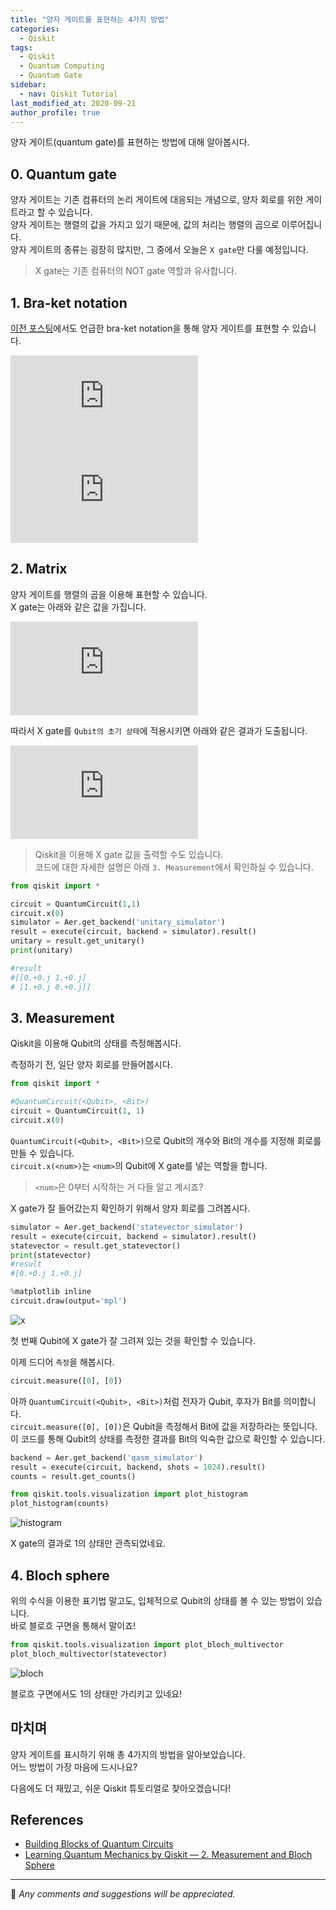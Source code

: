 ```yaml
---
title: "양자 게이트를 표현하는 4가지 방법"
categories: 
  - Qiskit
tags:
  - Qiskit
  - Quantum Computing
  - Quantum Gate
sidebar:
  - nav: Qiskit Tutorial
last_modified_at: 2020-09-21
author_profile: true
---
```

양자 게이트(quantum gate)를 표현하는 방법에 대해 알아봅시다.

## 0. Quantum gate

양자 게이트는 기존 컴퓨터의 논리 게이트에 대응되는 개념으로, 양자 회로를 위한 게이트라고 할 수 있습니다.<br/>
양자 게이트는 행렬의 값을 가지고 있기 때문에, 값의 처리는 행렬의 곱으로 이루어집니다.<br/>
양자 게이트의 종류는 굉장히 많지만, 그 중에서 오늘은 `X gate`만 다룰 예정입니다.<br/>

>X gate는 기존 컴퓨터의 NOT gate 역할과 유사합니다.

## 1. Bra-ket notation

[이전 포스팅](https://tula3and.github.io/qiskit/before-qiskit-kor/)에서도 언급한 bra-ket notation을 통해 양자 게이트를 표현할 수 있습니다.<br/>

![bra1](https://latex.codecogs.com/gif.latex?%5Cfn_cm%20X%7C0%3E%20%3D%20%7C1%3E)<br/>
![bra2](https://latex.codecogs.com/gif.latex?%5Cfn_cm%20X%7C1%3E%20%3D%20%7C0%3E)

## 2. Matrix

양자 게이트를 행렬의 곱을 이용해 표현할 수 있습니다.<br/>
X gate는 아래와 같은 값을 가집니다.<br/>

![x](https://latex.codecogs.com/gif.latex?%5Cfn_cm%20X%20%3D%20%5Cbegin%7Bbmatrix%7D%200%20%26%201%5C%5C%201%20%26%200%20%5Cend%7Bbmatrix%7D)<br/>

따라서 X gate를 `Qubit의 초기 상태`에 적용시키면 아래와 같은 결과가 도출됩니다.<br/>

![x|0>](https://latex.codecogs.com/gif.latex?%5Cfn_cm%20X%7C0%3E%20%3D%20%5Cbegin%7Bbmatrix%7D%200%20%26%201%5C%5C%201%20%26%200%20%5Cend%7Bbmatrix%7D%5Cbegin%7Bbmatrix%7D%201%20%5C%5C%200%20%5Cend%7Bbmatrix%7D%20%3D%20%5Cbegin%7Bbmatrix%7D%200%20%5C%5C%201%20%5Cend%7Bbmatrix%7D%20%3D%20%7C1%3E)

>Qiskit을 이용해 X gate 값을 출력할 수도 있습니다.<br/>
>코드에 대한 자세한 설명은 아래 `3. Measurement`에서 확인하실 수 있습니다.

```python
from qiskit import *

circuit = QuantumCircuit(1,1)
circuit.x(0)
simulator = Aer.get_backend('unitary_simulator')
result = execute(circuit, backend = simulator).result()
unitary = result.get_unitary()
print(unitary)

#result
#[[0.+0.j 1.+0.j]
# [1.+0.j 0.+0.j]]
```

## 3. Measurement

Qiskit을 이용해 Qubit의 상태를 측정해봅시다.<br/>

측정하기 전, 일단 양자 회로를 만들어봅시다.<br/>

```python
from qiskit import *

#QuantumCircuit(<Qubit>, <Bit>)
circuit = QuantumCircuit(1, 1)
circuit.x(0)
```

`QuantumCircuit(<Qubit>, <Bit>)`으로 Qubit의 개수와 Bit의 개수를 지정해 회로를 만들 수 있습니다.<br/>
`circuit.x(<num>)`는 `<num>`의 Qubit에 X gate를 넣는 역할을 합니다.

>`<num>`은 0부터 시작하는 거 다들 알고 계시죠?

X gate가 잘 들어갔는지 확인하기 위해서 양자 회로를 그려봅시다.

```python
simulator = Aer.get_backend('statevector_simulator')
result = execute(circuit, backend = simulator).result()
statevector = result.get_statevector()
print(statevector)
#result
#[0.+0.j 1.+0.j]

%matplotlib inline
circuit.draw(output='mpl')
```

![x](https://user-images.githubusercontent.com/62553200/93731424-d82cb280-fc07-11ea-95d1-6ca409d6cf35.png)<br/>

첫 번째 Qubit에 X gate가 잘 그려져 있는 것을 확인할 수 있습니다.<br/>

이제 드디어 `측정`을 해봅시다.

```python
circuit.measure([0], [0])
```

아까 `QuantumCircuit(<Qubit>, <Bit>)`처럼 전자가 Qubit, 후자가 Bit를 의미합니다.<br/>
`circuit.measure([0], [0])`은 Qubit을 측정해서 Bit에 값을 저장하라는 뜻입니다.<br/>
이 코드를 통해 Qubit의 상태를 측정한 결과를 Bit의 익숙한 값으로 확인할 수 있습니다.

```python
backend = Aer.get_backend('qasm_simulator')
result = execute(circuit, backend, shots = 1024).result()
counts = result.get_counts()

from qiskit.tools.visualization import plot_histogram
plot_histogram(counts)
```

![histogram](https://user-images.githubusercontent.com/62553200/93731755-5a69a680-fc09-11ea-87c0-cb40a2f0571d.png)

X gate의 결과로 1의 상태만 관측되었네요.

## 4. Bloch sphere

위의 수식을 이용한 표기법 말고도, 입체적으로 Qubit의 상태를 볼 수 있는 방법이 있습니다.<br/>
바로 블로흐 구면을 통해서 말이죠!

```python
from qiskit.tools.visualization import plot_bloch_multivector
plot_bloch_multivector(statevector)
```

![bloch](https://user-images.githubusercontent.com/62553200/93731893-188d3000-fc0a-11ea-819d-e747fe64868f.png)

블로흐 구면에서도 1의 상태만 가리키고 있네요!

## 마치며

양자 게이트를 표시하기 위해 총 4가지의 방법을 알아보았습니다.<br/>
어느 방법이 가장 마음에 드시나요?<br/>

다음에도 더 재밌고, 쉬운 Qiskit 튜토리얼로 찾아오겠습니다!

## References

- [Building Blocks of Quantum Circuits](https://www.youtube.com/watch?v=tBnWG_95F9c)
- [Learning Quantum Mechanics by Qiskit — 2. Measurement and Bloch Sphere](https://medium.com/@sophy.shin/learning-quantum-mechanics-by-qiskit-2-measurement-and-bloch-sphere-35f78f86933a)

---

💬 *Any comments and suggestions will be appreciated.*
